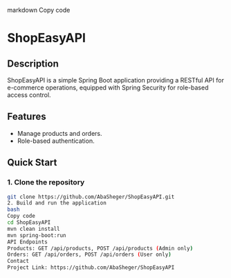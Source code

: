 markdown
Copy code
# ShopEasyAPI

## Description
ShopEasyAPI is a simple Spring Boot application providing a RESTful API for e-commerce operations, equipped with Spring Security for role-based access control.

## Features
- Manage products and orders.
- Role-based authentication.

## Quick Start

### 1. Clone the repository
```bash
git clone https://github.com/AbaSheger/ShopEasyAPI.git
2. Build and run the application
bash
Copy code
cd ShopEasyAPI
mvn clean install
mvn spring-boot:run
API Endpoints
Products: GET /api/products, POST /api/products (Admin only)
Orders: GET /api/orders, POST /api/orders (User only)
Contact
Project Link: https://github.com/AbaSheger/ShopEasyAPI
